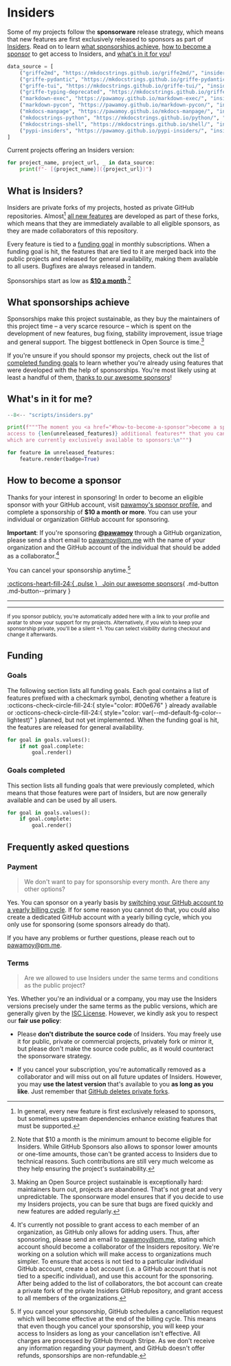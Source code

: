 # Insiders

Some of my projects follow the **sponsorware** release strategy, which means
that new features are first exclusively released to sponsors as part of
[Insiders][insiders]. Read on to learn [what sponsorships achieve][sponsorship],
[how to become a sponsor][sponsors] to get access to Insiders,
and [what's in it for you][features]!

```python exec="1" session="insiders"
data_source = [
    ("griffe2md", "https://mkdocstrings.github.io/griffe2md/", "insiders/goals.yml"),
    ("griffe-pydantic", "https://mkdocstrings.github.io/griffe-pydantic/", "insiders/goals.yml"),
    ("griffe-tui", "https://mkdocstrings.github.io/griffe-tui/", "insiders/goals.yml"),
    ("griffe-typing-deprecated", "https://mkdocstrings.github.io/griffe-typing-deprecated/", "insiders/goals.yml"),
    ("markdown-exec", "https://pawamoy.github.io/markdown-exec/", "insiders/goals.yml"),
    ("markdown-pycon", "https://pawamoy.github.io/markdown-pycon/", "insiders/goals.yml"),
    ("mkdocs-manpage", "https://pawamoy.github.io/mkdocs-manpage/", "insiders/goals.yml"),
    ("mkdocstrings-python", "https://mkdocstrings.github.io/python/", "insiders/goals.yml"),
    ("mkdocstrings-shell", "https://mkdocstrings.github.io/shell/", "insiders/goals.yml"),
    ("pypi-insiders", "https://pawamoy.github.io/pypi-insiders/", "insiders/goals.yml"),
]
```

Current projects offering an Insiders version:

```python exec="1" session="insiders"
for project_name, project_url, _ in data_source:
    print(f"- [{project_name}]({project_url})")
```

## What is Insiders?

Insiders are private forks of my projects, hosted as
private GitHub repositories. Almost[^1] [all new features][features]
are developed as part of these forks, which means that they are immediately
available to all eligible sponsors, as they are made collaborators of this
repository.

  [^1]:
    In general, every new feature is first exclusively released to sponsors, but
    sometimes upstream dependencies enhance existing features that must be supported.

Every feature is tied to a [funding goal][funding] in monthly subscriptions. When a
funding goal is hit, the features that are tied to it are merged back into
the public projects and released for general availability, making them available
to all users. Bugfixes are always released in tandem.

Sponsorships start as low as [**$10 a month**][sponsors].[^2]

  [^2]:
    Note that $10 a month is the minimum amount to become eligible for
    Insiders. While GitHub Sponsors also allows to sponsor lower amounts or
    one-time amounts, those can't be granted access to Insiders due to
    technical reasons. Such contributions are still very much welcome as
    they help ensuring the project's sustainability.


## What sponsorships achieve

Sponsorships make this project sustainable, as they buy the maintainers of this
project time – a very scarce resource – which is spent on the development of new
features, bug fixing, stability improvement, issue triage and general support.
The biggest bottleneck in Open Source is time.[^3]

  [^3]:
    Making an Open Source project sustainable is exceptionally hard: maintainers
    burn out, projects are abandoned. That's not great and very unpredictable.
    The sponsorware model ensures that if you decide to use my Insiders projects,
    you can be sure that bugs are fixed quickly and new features are added
    regularly.

If you're unsure if you should sponsor my projects, check out the list of
[completed funding goals][goals completed] to learn whether you're already using features that
were developed with the help of sponsorships. You're most likely using at least
a handful of them, [thanks to our awesome sponsors][sponsors]!

## What's in it for me?

```python exec="1" session="insiders"
--8<-- "scripts/insiders.py"

print(f"""The moment you <a href="#how-to-become-a-sponsor">become a sponsor</a>, you'll get **immediate
access to {len(unreleased_features)} additional features** that you can start using right away, and
which are currently exclusively available to sponsors:\n""")

for feature in unreleased_features:
    feature.render(badge=True)
```

## How to become a sponsor

Thanks for your interest in sponsoring! In order to become an eligible sponsor
with your GitHub account, visit [pawamoy's sponsor profile][github sponsor profile],
and complete a sponsorship of **$10 a month or more**.
You can use your individual or organization GitHub account for sponsoring.

**Important**: If you're sponsoring **[@pawamoy][github sponsor profile]**
through a GitHub organization, please send a short email
to pawamoy@pm.me with the name of your
organization and the GitHub account of the individual
that should be added as a collaborator.[^4]

You can cancel your sponsorship anytime.[^5]

  [^4]:
    It's currently not possible to grant access to each member of an
    organization, as GitHub only allows for adding users. Thus, after
    sponsoring, please send an email to pawamoy@pm.me, stating which
    account should become a collaborator of the Insiders repository. We're
    working on a solution which will make access to organizations much simpler.
    To ensure that access is not tied to a particular individual GitHub account,
    create a bot account (i.e. a GitHub account that is not tied to a specific
    individual), and use this account for the sponsoring. After being added to
    the list of collaborators, the bot account can create a private fork of the
    private Insiders GitHub repository, and grant access to all members of the
    organizations.

  [^5]:
    If you cancel your sponsorship, GitHub schedules a cancellation request
    which will become effective at the end of the billing cycle. This means
    that even though you cancel your sponsorship, you will keep your access to
    Insiders as long as your cancellation isn't effective. All charges are
    processed by GitHub through Stripe. As we don't receive any information
    regarding your payment, and GitHub doesn't offer refunds, sponsorships are
    non-refundable.


[:octicons-heart-fill-24:{ .pulse } &nbsp; Join our <span id="sponsors-count"></span> awesome sponsors](https://github.com/sponsors/pawamoy){ .md-button .md-button--primary }

<hr>
<div class="premium-sponsors">



<div id="bronze-sponsors"></div>
</div>

<hr>

<div id="sponsors"></div>

<small>
  If you sponsor publicly, you're automatically added here with a link to
  your profile and avatar to show your support for my projects.
  Alternatively, if you wish to keep your sponsorship private, you'll be a
  silent +1. You can select visibility during checkout and change it
  afterwards.
</small>

## Funding <span class="sponsors-total"></span>

### Goals

The following section lists all funding goals. Each goal contains a list of
features prefixed with a checkmark symbol, denoting whether a feature is
:octicons-check-circle-fill-24:{ style="color: #00e676" } already available or 
:octicons-check-circle-fill-24:{ style="color: var(--md-default-fg-color--lightest)" } planned,
but not yet implemented. When the funding goal is hit,
the features are released for general availability.

```python exec="1" session="insiders" idprefix=""
for goal in goals.values():
    if not goal.complete:
        goal.render()
```

### Goals completed

This section lists all funding goals that were previously completed, which means
that those features were part of Insiders, but are now generally available and
can be used by all users.

```python exec="1" session="insiders"
for goal in goals.values():
    if goal.complete:
        goal.render()
```

## Frequently asked questions

### Payment

> We don't want to pay for sponsorship every month. Are there any other options?

Yes. You can sponsor on a yearly basis by [switching your GitHub account to a
yearly billing cycle][billing cycle]. If for some reason you cannot do that, you
could also create a dedicated GitHub account with a yearly billing cycle, which
you only use for sponsoring (some sponsors already do that).

If you have any problems or further questions, please reach out to pawamoy@pm.me.

### Terms

> Are we allowed to use Insiders under the same terms and conditions as
the public project?

Yes. Whether you're an individual or a company, you may use the Insiders versions
precisely under the same terms as the public versions, which are generally given
by the [ISC License][license]. However, we kindly ask you to respect our
**fair use policy**:

- Please **don't distribute the source code** of Insiders. You may freely use
  it for public, private or commercial projects, privately fork or mirror it,
  but please don't make the source code public, as it would counteract the 
  sponsorware strategy.

- If you cancel your subscription, you're automatically removed as a
  collaborator and will miss out on all future updates of Insiders. However, you
  may **use the latest version** that's available to you **as long as you like**.
  Just remember that [GitHub deletes private forks][private forks].

[insiders]: #what-is-insiders
[sponsorship]: #what-sponsorships-achieve
[sponsors]: #how-to-become-a-sponsor
[features]: #whats-in-it-for-me
[funding]: #funding
[goals completed]: #goals-completed
[github sponsor profile]: https://github.com/sponsors/pawamoy
[billing cycle]: https://docs.github.com/en/github/setting-up-and-managing-billing-and-payments-on-github/changing-the-duration-of-your-billing-cycle
[license]: https://spdx.org/licenses/ISC.html
[private forks]: https://docs.github.com/en/github/setting-up-and-managing-your-github-user-account/removing-a-collaborator-from-a-personal-repository

<script src="../js/insiders.js"></script>
<script>updateInsidersPage('pawamoy');</script>
